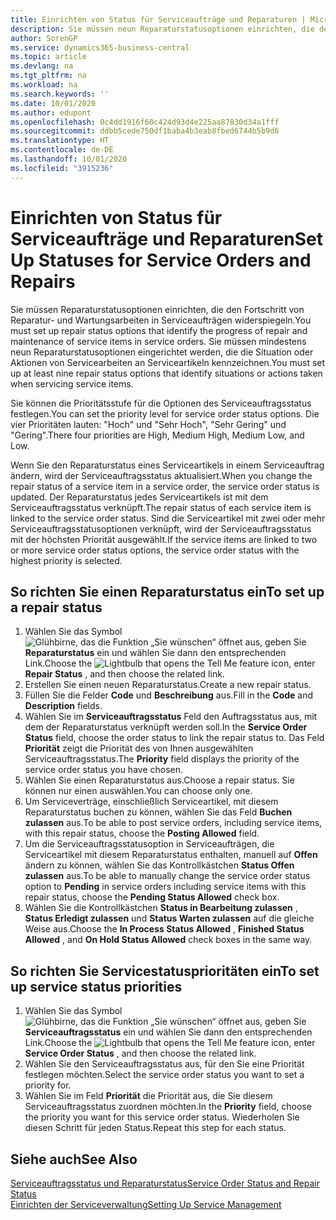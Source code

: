 ```yaml
---
title: Einrichten von Status für Serviceaufträge und Reparaturen | Microsoft Docs
description: Sie müssen neun Reparaturstatusoptionen einrichten, die den Fortschritt von Reparatur- und Wartungsarbeiten in Serviceaufträgen widerspiegeln.
author: SorenGP
ms.service: dynamics365-business-central
ms.topic: article
ms.devlang: na
ms.tgt_pltfrm: na
ms.workload: na
ms.search.keywords: ''
ms.date: 10/01/2020
ms.author: edupont
ms.openlocfilehash: 0c4dd1916f60c424d93d4e225aa87830d34a1fff
ms.sourcegitcommit: ddbb5cede750df1baba4b3eab8fbed6744b5b9d6
ms.translationtype: HT
ms.contentlocale: de-DE
ms.lasthandoff: 10/01/2020
ms.locfileid: "3915236"
---
```

# <a name="set-up-statuses-for-service-orders-and-repairs"></a><span data-ttu-id="e1d8e-103">Einrichten von Status für Serviceaufträge und Reparaturen</span><span class="sxs-lookup"><span data-stu-id="e1d8e-103">Set Up Statuses for Service Orders and Repairs</span></span>
<span data-ttu-id="e1d8e-104">Sie müssen Reparaturstatusoptionen einrichten, die den Fortschritt von Reparatur- und Wartungsarbeiten in Serviceaufträgen widerspiegeln.</span><span class="sxs-lookup"><span data-stu-id="e1d8e-104">You must set up repair status options that identify the progress of repair and maintenance of service items in service orders.</span></span> <span data-ttu-id="e1d8e-105">Sie müssen mindestens neun Reparaturstatusoptionen eingerichtet werden, die die Situation oder Aktionen von Servicearbeiten an Serviceartikeln kennzeichnen.</span><span class="sxs-lookup"><span data-stu-id="e1d8e-105">You must set up at least nine repair status options that identify situations or actions taken when servicing service items.</span></span>  

<span data-ttu-id="e1d8e-106">Sie können die Prioritätsstufe für die Optionen des Serviceauftragsstatus festlegen.</span><span class="sxs-lookup"><span data-stu-id="e1d8e-106">You can set the priority level for service order status options.</span></span> <span data-ttu-id="e1d8e-107">Die vier Prioritäten lauten: "Hoch" und "Sehr Hoch", "Sehr Gering" und "Gering".</span><span class="sxs-lookup"><span data-stu-id="e1d8e-107">There four priorities are High, Medium High, Medium Low, and Low.</span></span>  

<span data-ttu-id="e1d8e-108">Wenn Sie den Reparaturstatus eines Serviceartikels in einem Serviceauftrag ändern, wird der Serviceauftragsstatus aktualisiert.</span><span class="sxs-lookup"><span data-stu-id="e1d8e-108">When you change the repair status of a service item in a service order, the service order status is updated.</span></span> <span data-ttu-id="e1d8e-109">Der Reparaturstatus jedes Serviceartikels ist mit dem Serviceauftragsstatus verknüpft.</span><span class="sxs-lookup"><span data-stu-id="e1d8e-109">The repair status of each service item is linked to the service order status.</span></span> <span data-ttu-id="e1d8e-110">Sind die Serviceartikel mit zwei oder mehr Serviceauftragsstatusoptionen verknüpft, wird der Serviceauftragsstatus mit der höchsten Priorität ausgewählt.</span><span class="sxs-lookup"><span data-stu-id="e1d8e-110">If the service items are linked to two or more service order status options, the service order status with the highest priority is selected.</span></span>  

## <a name="to-set-up-a-repair-status"></a><span data-ttu-id="e1d8e-111">So richten Sie einen Reparaturstatus ein</span><span class="sxs-lookup"><span data-stu-id="e1d8e-111">To set up a repair status</span></span>  
1. <span data-ttu-id="e1d8e-112">Wählen Sie das Symbol ![Glühbirne, das die Funktion „Sie wünschen“ öffnet](media/ui-search/search_small.png "Was möchten Sie tun?") aus, geben Sie **Reparaturstatus** ein und wählen Sie dann den entsprechenden Link.</span><span class="sxs-lookup"><span data-stu-id="e1d8e-112">Choose the ![Lightbulb that opens the Tell Me feature](media/ui-search/search_small.png "Tell me what you want to do") icon, enter **Repair Status** , and then choose the related link.</span></span>
2. <span data-ttu-id="e1d8e-113">Erstellen Sie einen neuen Reparaturstatus.</span><span class="sxs-lookup"><span data-stu-id="e1d8e-113">Create a new repair status.</span></span>  
3. <span data-ttu-id="e1d8e-114">Füllen Sie die Felder **Code** und **Beschreibung** aus.</span><span class="sxs-lookup"><span data-stu-id="e1d8e-114">Fill in the **Code** and **Description** fields.</span></span>  
4. <span data-ttu-id="e1d8e-115">Wählen Sie im **Serviceauftragsstatus** Feld den Auftragsstatus aus, mit dem der Reparaturstatus verknüpft werden soll.</span><span class="sxs-lookup"><span data-stu-id="e1d8e-115">In the **Service Order Status** field, choose the order status to link the repair status to.</span></span> <span data-ttu-id="e1d8e-116">Das Feld **Priorität** zeigt die Priorität des von Ihnen ausgewählten Serviceauftragsstatus.</span><span class="sxs-lookup"><span data-stu-id="e1d8e-116">The **Priority** field displays the priority of the service order status you have chosen.</span></span>  
5. <span data-ttu-id="e1d8e-117">Wählen Sie einen Reparaturstatus aus.</span><span class="sxs-lookup"><span data-stu-id="e1d8e-117">Choose a repair status.</span></span> <span data-ttu-id="e1d8e-118">Sie können nur einen auswählen.</span><span class="sxs-lookup"><span data-stu-id="e1d8e-118">You can choose only one.</span></span>  
6. <span data-ttu-id="e1d8e-119">Um Serviceverträge, einschließlich Serviceartikel, mit diesem Reparaturstatus buchen zu können, wählen Sie das Feld **Buchen zulassen** aus.</span><span class="sxs-lookup"><span data-stu-id="e1d8e-119">To be able to post service orders, including service items, with this repair status, choose the **Posting Allowed** field.</span></span>  
7. <span data-ttu-id="e1d8e-120">Um die Serviceauftragsstatusoption in Serviceaufträgen, die Serviceartikel mit diesem Reparaturstatus enthalten, manuell auf **Offen** ändern zu können, wählen Sie das Kontrollkästchen **Status Offen zulassen** aus.</span><span class="sxs-lookup"><span data-stu-id="e1d8e-120">To be able to manually change the service order status option to **Pending** in service orders including service items with this repair status, choose the **Pending Status Allowed** check box.</span></span>  
8. <span data-ttu-id="e1d8e-121">Wählen Sie die Kontrollkästchen **Status in Bearbeitung zulassen** , **Status Erledigt zulassen** und **Status Warten zulassen** auf die gleiche Weise aus.</span><span class="sxs-lookup"><span data-stu-id="e1d8e-121">Choose the **In Process Status Allowed** , **Finished Status Allowed** , and **On Hold Status Allowed** check boxes in the same way.</span></span>
  
## <a name="to-set-up-service-status-priorities"></a><span data-ttu-id="e1d8e-122">So richten Sie Servicestatusprioritäten ein</span><span class="sxs-lookup"><span data-stu-id="e1d8e-122">To set up service status priorities</span></span>  
1. <span data-ttu-id="e1d8e-123">Wählen Sie das Symbol ![Glühbirne, das die Funktion „Sie wünschen“ öffnet](media/ui-search/search_small.png "Was möchten Sie tun?") aus, geben Sie **Serviceauftragsstatus** ein und wählen Sie dann den entsprechenden Link.</span><span class="sxs-lookup"><span data-stu-id="e1d8e-123">Choose the ![Lightbulb that opens the Tell Me feature](media/ui-search/search_small.png "Tell me what you want to do") icon, enter **Service Order Status** , and then choose the related link.</span></span>  
2. <span data-ttu-id="e1d8e-124">Wählen Sie den Serviceauftragsstatus aus, für den Sie eine Priorität festlegen möchten.</span><span class="sxs-lookup"><span data-stu-id="e1d8e-124">Select the service order status you want to set a priority for.</span></span>  
3. <span data-ttu-id="e1d8e-125">Wählen Sie im Feld **Priorität** die Priorität aus, die Sie diesem Serviceauftragsstatus zuordnen möchten.</span><span class="sxs-lookup"><span data-stu-id="e1d8e-125">In the **Priority** field, choose the priority you want for this service order status.</span></span> <span data-ttu-id="e1d8e-126">Wiederholen Sie diesen Schritt für jeden Status.</span><span class="sxs-lookup"><span data-stu-id="e1d8e-126">Repeat this step for each status.</span></span>  

## <a name="see-also"></a><span data-ttu-id="e1d8e-127">Siehe auch</span><span class="sxs-lookup"><span data-stu-id="e1d8e-127">See Also</span></span>  
[<span data-ttu-id="e1d8e-128">Serviceauftragsstatus und Reparaturstatus</span><span class="sxs-lookup"><span data-stu-id="e1d8e-128">Service Order Status and Repair Status</span></span>](service-service-order-status-and-repair-status.md)  
[<span data-ttu-id="e1d8e-129">Einrichten der Serviceverwaltung</span><span class="sxs-lookup"><span data-stu-id="e1d8e-129">Setting Up Service Management</span></span>](service-setup-service.md)  
